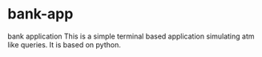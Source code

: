 # bank-app
bank application
This is a simple terminal based
application simulating atm like queries.
It is based on python.
